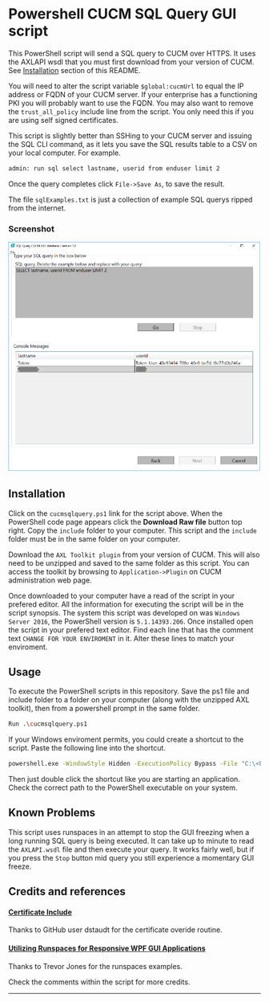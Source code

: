 # Powershell CUCM SQL Query GUI script 

This PowerShell script will send a SQL query to CUCM over HTTPS. It uses the AXLAPI wsdl that you must first download from your version of CUCM. See [Installation](#Installation) section of this README.

You will need to alter the script variable `$global:cucmUrl` to equal the IP address or FQDN of your CUCM server. If your enterprise has a functioning PKI you will probably want to use the FQDN. You may also want to remove the `trust_all_policy` include line from the script. You only need this if you are using self signed certificates.

This script is slightly better than SSHing to your CUCM server and issuing the SQL CLI command, as it lets you save the SQL results table to a CSV on your local computer. For example.
```sh
admin: run sql select lastname, userid from enduser limit 2 
```
Once the query completes click `File->Save As`, to save the result.

The file `sqlExamples.txt` is just a collection of example SQL querys ripped from the internet.
### Screenshot

![Figure 1 - CUCM SQL Query screen shot](/./cucmsqlquery.png "PowerShell Script screenshot")

## Installation

Click on the `cucmsqlquery.ps1` link for the script above. When the PowerShell code page appears click the **Download Raw file** button top right. Copy the `include` folder to your computer. This script and the `include` folder must be in the same folder on your computer.

Download the `AXL Toolkit plugin` from your version of CUCM. This will also need to be unzipped and saved to the same folder as this script. You can access the toolkit by browsing to `Application->Plugin` on CUCM administration web page.

Once downloaded to your computer have a read of the script in your prefered editor. All the information for executing the script will be in the script synopsis.
The system this script was developed on was `Windows Server 2016`, the PowerShell version is `5.1.14393.206`.
Once installed open the script in your prefered text editor. Find each line that has the comment text `CHANGE FOR YOUR ENVIROMENT` in it. Alter these lines to match your enviroment.
## Usage

To execute the PowerShell scripts in this repository. Save the ps1 file and include folder to a folder on your computer (along with the unzipped AXL toolkit), then from a powershell prompt in the same folder.
```sh
Run .\cucmsqlquery.ps1 
```

If your Windows enviroment permits, you could create a shortcut to the script. Paste the following line into the shortcut.
```sh
powershell.exe -WindowStyle Hidden -ExecutionPolicy Bypass -File "C:\<PathToYourScripts>\cucmsqlquery.ps1"
```
Then just double click the shortcut like you are starting an application. Check the correct path to the  PowerShell executable on your system. 

## Known Problems
This script uses runspaces in an attempt to stop the GUI freezing when a long running SQL query is being executed. It can take up to minute to read the `AXLAPI.wsdl` file and then execute your query. It works fairly well, but if you press the `Stop` button mid query you still experience a momentary GUI freeze.

## Credits and references

#### [Certificate Include](https://github.com/CiscoDevNet/axl-powershell-samples/tree/main)
Thanks to GitHub user dstaudt for the certificate overide routine.
#### [Utilizing Runspaces for Responsive WPF GUI Applications](https://smsagent.blog/2015/09/07/powershell-tip-utilizing-runspaces-for-responsive-wpf-gui-applications/)
Thanks to Trevor Jones for the runspaces examples.

Check the comments within the script for more credits.

----

